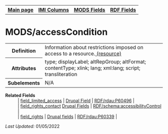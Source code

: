 <!DOCTYPE html>
<html>

<body>
<table style="width:100%">
  <tr>
    <th><a href="index.md">Main page</a></th>
	<th><a href="IMI.md">IMI Columns</a></th>
    <th><a href="MODS.md">MODS Fields</a></th>
    <th><a href="RDF.md">RDF Fields</a></th>
  </tr>
</table>


<h1>MODS/accessCondition</h1>
<table>
<tr>
	<th>Definition</th>
	<td>Information about restrictions imposed on access to a resource.<a href="https://www.loc.gov/standards/mods/userguide/accesscondition.html"> (resource) </a></td>
</tr>
<tr>
	<th>Attributes</th>
	<td>type; displayLabel; altRepGroup; altFormat; contentType; xlink; lang; xml:lang; script; transliteration</td>
</tr>
<tr>
	<th>Subelements</th>
	<td>N/A</td>
</tr>
</table>
	<dt><b>Related Fields</b></dt>
			<dd> 
				| <a href="field_limited_access.md">field_limited_access</a> | 
				<a href="DrupalFields.md#limited-access">Drupal Field</a> | 
				<a href="rdf.rdau.p60496.md">RDF/rdau:P60496</a> | 
			</dd>
			<dd> 
				| <a href="field_rights_contact.md">field_rights_contact</a>
				<a href="DrupalFields.md#Contact-Us">Drupal Fields</a>   
				| <a href="rdf.schema.accessibilityControl.md">RDF/schema:accessibilityControl</a> | 
			</dd>
			<dd> 
				| <a href="field_rights.md">field_rights</a> | 
				<a href="DrupalFields.md">Drupal fields</a> | 
				<a href="rdf.rdau.P60339.md">RDF/rdau:P60339</a> | 
			</dd>
</dl>
<p><i>Last Updated: </i>01/05/2022</p>
</body>
</html>